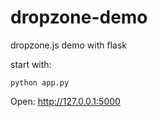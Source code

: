 # dropzone-demo
dropzone.js demo with flask

start with:
```
python app.py
```

Open: 
http://127.0.0.1:5000
